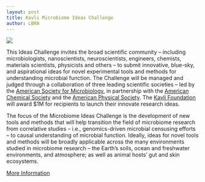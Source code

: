 ```yaml
---
layout: post
title: Kavli Microbiome Ideas Challenge
author: LBRN
---
```


<a href="http://kavlichallenge.org/"><img src="{{ site.baseurl }}files/images/Kavli-Microbiome-Ideas-Challenge.jpg"></a>

This Ideas Challenge invites the broad scientific community – including microbiologists, nanoscientists, neuroscientists, engineers, chemists, materials scientists, physicists and others – to submit innovative, blue-sky, and aspirational ideas for novel experimental tools and methods for understanding microbial function. The Challenge will be managed and judged through a collaboration of three leading scientific societies – led by the [American Society for Microbiology](http://www.asm.org), in partnership with the [American Chemical Society](https://www.acs.org/content/acs/en.html) and the [American Physical Society](http://www.aps.org). The [Kavli Foundation](http://www.kavlifoundation.org) will award $1M for recipients to launch their innovate research ideas. 

The focus of the Microbiome Ideas Challenge is the development of new tools and methods that will help transition the field of microbiome research from correlative studies – i.e., genomics-driven microbial censusing efforts – to causal understanding of microbial function. Ideally, ideas for novel tools and methods will be broadly applicable across the many environments studied in microbiome research – the Earth’s soils, ocean and freshwater environments, and atmosphere; as well as animal hosts’ gut and skin ecosystems.

<p><a href="http://kavlichallenge.org/" class="btn btn-info" style="margin-bottom: 30px">More Information</a>

